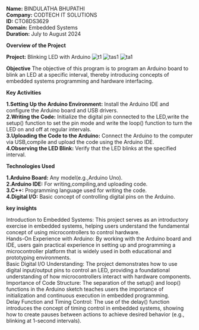 **Name:** BINDULATHA BHUPATHI <br>
**Company:** CODTECH IT SOLUTIONS <br>
**ID:** CTO8DS3629 <br>
**Domain:** Embedded Systems <br>
**Duration:** July to August 2024 <br>

**Overview of the Project**

**Project:** Blinking LED with Arduino
![t1](https://github.com/user-attachments/assets/79076f5b-14e8-4d17-8251-708e47fd3616)
![tas1](https://github.com/user-attachments/assets/b452d422-9400-4f3a-8d4f-b11715de2ca5)
![ta1](https://github.com/user-attachments/assets/7e9b2455-265c-426b-a5c7-44c78fe5a3d7)

**Objective**
The objective of this program is to program an Arduino board to blink an LED at a specific interval, thereby introducing concepts of embedded systems programming and hardware interfacing.

**Key Activities**

**1.Setting Up the Arduino Environment:**
  Install the Arduino IDE and configure the Arduino board and USB drivers.<br>
**2.Writing the Code:**
  Initialize the digital pin connected to the LED,write the setup() function to set the pin mode and write the loop() function to turn the LED on and off at regular intervals. <br>
**3.Uploading the Code to the Arduino:**
  Connect the Arduino to the computer via USB,compile and upload the code using the Arduino IDE.<br>
**4.Observing the LED Blink:**
  Verify that the LED blinks at the specified interval.

**Technologies Used**

**1.Arduino Board:** Any model(e.g.,Arduino Uno).<br>
**2.Arduino IDE:** For writing,compiling,and uploading code.<br>
**3.C++:** Programming language used for writing the code.<br>
**4.Digital I/O:** Basic concept of controlling digital pins on the Arduino.<br>

**key insights**
<head>
Introduction to Embedded Systems<head>: This project serves as an introductory exercise in embedded systems, helping users understand the fundamental concept of using microcontrollers to control hardware.<br>
Hands-On Experience with Arduino: By working with the Arduino board and IDE, users gain practical experience in setting up and programming a microcontroller platform that is widely used in both educational and prototyping environments.<br>
Basic Digital I/O Understanding: The project demonstrates how to use digital input/output pins to control an LED, providing a foundational understanding of how microcontrollers interact with hardware components.<br>
Importance of Code Structure: The separation of the setup() and loop() functions in the Arduino sketch teaches users the importance of initialization and continuous execution in embedded programming.<br>
Delay Function and Timing Control: The use of the delay() function introduces the concept of timing control in embedded systems, showing how to create pauses between actions to achieve desired behavior (e.g., blinking at 1-second intervals).
